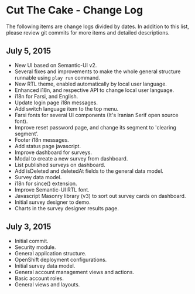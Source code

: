 # Cut The Cake - Change Log

The following items are change logs divided by dates. In addition to this list, please review git commits for more items and detailed descriptions.

## July 5, 2015

- New UI based on Semantic-UI v2.
- Several fixes and improvements to make the whole general structure runnable using `play run` command.
- New RTL theme, enabled automatically by local user language.
- Enhanced i18n, and respective API to change local user language.
- i18n for Farsi, and English.
- Update login page i18n messages.
- Add switch language item to the top menu.
- Farsi fonts for several UI components (It's Iranian Serif open source font).
- Improve reset password page, and change its segment to 'clearing segment'.
- Footer i18n messages.
- Add status page javascript.
- Improve dashboard for surveys.
- Modal to create a new survey from dashboard.
- List published surveys on dashboard.
- Add isDeleted and deletedAt fields to the general data model.
- Survey data model.
- i18n for since() extension.
- Improve Semantic-UI RTL font.
- Javascript Masonry library (v3) to sort out survey cards on dashboard.
- Initial survey designer to demo.
- Charts in the survey designer results page.

## July 3, 2015

- Initial commit.
- Security module.
- General application structure.
- OpenShift deployment configurations.
- Initial survey data model.
- General account management views and actions.
- Basic account roles.
- General views and layouts.
